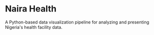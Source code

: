 # Naira Health
A Python-based data visualization pipeline for analyzing and presenting Nigeria's health facility data.